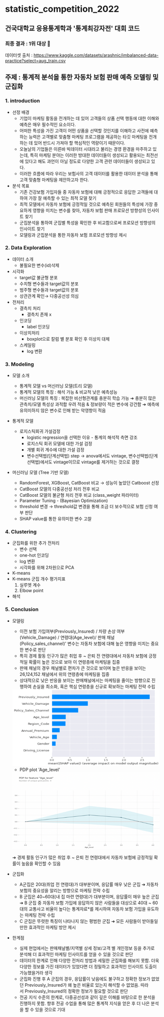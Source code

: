 # statistic_competition_2022

## 건국대학교 응용통계학과 '통계최강자전' 대회 코드
### 최종 결과 : 1위 대상 🥇

데이터셋 출처 : https://www.kaggle.com/datasets/arashnic/imbalanced-data-practice?select=aug_train.csv 


## 주제 :  통계적 분석을 통한 자동차 보험 판매 예측 모델링 및 군집화

### 1. introduction

- 선정 배경
    - 기업이 마케팅 활동을 전개하는 데 있어 고객들의 상품 선택 행동에 대한 이해와 예측은 매우 필수적인 요소이다.
    - 어떠한 특성을 가진 고객이 어떤 상품을 선택할 것인지를 이해하고 사전에 예측하는 능력은 고객별로 맞춤형 마케팅 프로그램을 제공하는 타깃 마케팅을 전개하는 데 있어 반드시 가져야 할 핵심적인 역량이기 때문이다.
    - 오늘날의 기업들은 이른바 빅데이터 시대라고 불리는 경영 환경을 마주하고 있는데, 특히 마케팅 분야는 이러한 방대한 데이터들이 생성되고 활용되는 최전선에 있다고 해도 과언이 아닐 정도로 다양한 고객 관련 데이터들이 생성되고 있다.
    - 이러한 흐름에 따라 우리는 보험사의 고객 데이터를 활용한 데이터 분석을 통해 고객 맞춤형 마케팅을 제안하고자 한다.
- 분석 목표
    - 기존 건강보험 가입자들 중 자동차 보험에 대해 긍정적으로 응답한 고객들에 대하여 가장 잘 예측할 수 있는 최적 모델 찾기
    - 최적 모델에서 자동차 보험에 긍정적일 것으로 예측된 회원들의 특성에 가장 중요하게 영향을 미치는 변수를 찾아, 자동차 보험 판매 프로모션 방향성의 인사이트 찾기
    - 군집분석을 통하여 군집별 특성을 확인한 후 비교함으로써 프로모션 방향성의 인사이트 찾기
    - 모델링과 군집분석을 통한 자동차 보험 프로모션 방향성 제시

### 2. Data Exploration

- 데이터 소개
    - 불필요한 변수(id)삭제
- 시각화
    - target값 불균형 분포
    - 수치형 변수들과 target값의 분포
    - 범주형 변수들과 target값의 분포
    - 상관관계 확인→ 다중공선성 의심
- 전처리
    - 결측치 처리
        - 결측치 존재 x
    - 인코딩
        - label 인코딩
    - 이상치처리
        - boxplot으로 칼럼 별 분포 확인 후 이상치 대체
    - 스케일링
        - log 변환

### 3. Modeling
- 모델 소개
    - 통계적 모델 vs 머신러닝 모델(트리 모델)
    - 통계적 모델의 특징 : 해석 가능 & 비교적 낮은 예측성능
    - 머신러닝 모델의 특징 : 복잡한 비선형관계를 충분히 학습 가능 ➔ 충분히 많은 관측치/모델 특성상 과적합 우려 적음
    & 정보량이 적은 변수에 강건함 ➔ 예측에 유의미하지 않은 변수로 인해 받는 악영향이 적음
    
- 통계적 모델
    - 로지스틱회귀 가설검정
        - logistic regression을 선택한 이유 - 통계의 해석적 측면 강조
        - 로지스틱 회귀 모델에 대한 가설 검정
        - 개별 회귀 계수에 대한 가설 검정
        - 변수선택법(단계선택법) step
        → anova에서도 vintage, 변수선택법(단계선택법)에서도 vintage이므로 vintage를 제거하는 것으로 결정
        
- 머신러닝 모델 (Tree 기반 모델)
    - RandomForest, XGBoost, CatBoost 비교 → 성능이 높았던 Catboost 선정
    - CatBoost 모델의 다중공선성 처리 전후 비교
    - CatBoost 모델의 불균형 처리 전후 비교 (class_weight 파라미터)
    - Parameter Tuning -  (Bayesian Optimization)
    - threshold 변경 → threshold값 변경을 통해 조금 더 보수적으로 보험 신청 여부 판단
    - SHAP value를 통한 유의미한 변수 고찰

### 4. Clustering

- 군집화를 위한 추가 전처리
    - 변수 선택
    - one-hot 인코딩
    - log 변환
    - 시각화를 위해 2차원으로 PCA
- K-means
- K-means 군집 개수 평가지표
    1. 실루엣 계수
    2. Elbow point
- 해석

### 5. Conclusion
  - 모델링
      - 이전 보험 가입여부(Previously_Insured) / 차량 손상 여부(Vehicle_Damage) / 연령대(Age_level)/ 판매 채널(Policy_sales_channel)' 변수는 자동차 보험에 대해 높은 영향을 미치는 중요한 변수로 판단
      - 특히 경제 활동 인구가 많은 취업 후 ~ 은퇴 전 연령대에서 자동차 보험에 긍정적일 확률이 높은 것으로 보아 이 연령층에 마케팅을 집중
      - 판매 채널의 경우 채널별로 편차가 큰 것으로 보이며 높은 반응을 보이는 26,124,152 채널에서 위의 연령층에 마케팅을 집중
      - 상대적으로 낮은 반응을 보이는 판매채널에서는 마케팅을 줄이는 방향으로 진행하여 손실을 최소화, 혹은 핵심 연령층을 신규로 확보하는 마케팅 전략 수립
     <img src="https://github.com/eunbinni/statistic_competition_2022/blob/main/images/%E1%84%89%E1%85%B3%E1%84%8F%E1%85%B3%E1%84%85%E1%85%B5%E1%86%AB%E1%84%89%E1%85%A3%E1%86%BA%202022-11-07%20%E1%84%8B%E1%85%A9%E1%84%92%E1%85%AE%208.30.21.png" width="500" height="250"/>
     
      - PDP plot 'Age_level'
      <img src="https://github.com/eunbinni/statistic_competition_2022/blob/main/images/%E1%84%89%E1%85%B3%E1%84%8F%E1%85%B3%E1%84%85%E1%85%B5%E1%86%AB%E1%84%89%E1%85%A3%E1%86%BA%202022-11-07%20%E1%84%8B%E1%85%A9%E1%84%92%E1%85%AE%208.30.32.png" width="500" height="250"/>
      
      ➔ 경제 활동 인구가 많은 취업 후 ~ 은퇴 전 연령대에서 자동차 보험에 긍정적일 확률이 높음을 확인할 수 있음


  - 군집화
      - A군집은 20대(취업 전 연령대)가 대부분이며, 응답률 매우 낮은 군집 ➔ 자동차 보험의 중요성을 알리는 방향으로 마케팅 전략 수립
      - B 군집은 40~60대(내 집 마련 연령대)가 대부분이며, 응답률이 매우 높은 군집 ➔ B 군집 중 자동차 보험 가입에 응답하지 않은 사람들을 대상으로 40대 ~ 60대의 교통사고 비율이 높다는 통계자료*를 제시하여 자동차 보험 가입을 유도하는 마케팅 전략 수립
      - C 군집은 뚜렷한 특징이 나타나지 않는 평범한 군집 ➔ 모든 사람들이 받아들일 만한 효과적인 마케팅 방안 제시


  - 한계점
      - 실제 현업에서는 판매채널별/지역별 상세 정보/고객 별 개인정보 등을 추가로 분석해 더 효과적인 마케팅 인사이트를 얻을 수 있을 것으로 판단
      - 데이터의 한계로 인해 다양한 전처리 방법과 세밀한 군집화를 해보지 못함. 더욱 다양한 정보를 가진 데이터가 있었다면 더 정밀하고 효과적인 인사이트 도출이 가능했을거라 생각
      - 군집화 진행 후 A 군집의 경우, 응답률이 낮음에도 불구하고 정확한 정보가 없었던 Previously_Insured가 왜 높은 비율로 있는지 해석할 수 없었음. 따라서 Previously_Insured의 정확한 정보가 필요할 것으로 판단
      - 전공 지식 수준의 한계로, 다중공선성과 같이 깊은 이해를 바탕으로 한 분석을 진행하지 못함. 향후 전공 수업을 통해 많은 통계적 지식을 얻은 후 더 나은 분석을 할 수 있을 것으로 기대

